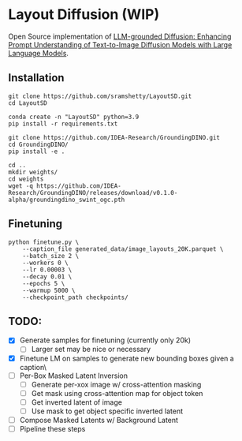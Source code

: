 # Layout Diffusion (WIP)

Open Source implementation of [LLM-grounded Diffusion: Enhancing Prompt Understanding of Text-to-Image Diffusion Models with Large Language Models](https://arxiv.org/abs/2305.13655).


## Installation

```
git clone https://github.com/sramshetty/LayoutSD.git
cd LayoutSD

conda create -n "LayoutSD" python=3.9
pip install -r requirements.txt

git clone https://github.com/IDEA-Research/GroundingDINO.git
cd GroundingDINO/
pip install -e .

cd ..
mkdir weights/
cd weights
wget -q https://github.com/IDEA-Research/GroundingDINO/releases/download/v0.1.0-alpha/groundingdino_swint_ogc.pth
```


## Finetuning

```
python finetune.py \
    --caption_file generated_data/image_layouts_20K.parquet \
    --batch_size 2 \
    --workers 0 \
    --lr 0.00003 \
    --decay 0.01 \
    --epochs 5 \
    --warmup 5000 \
    --checkpoint_path checkpoints/
```


## TODO:
- [x] Generate samples for finetuning (currently only 20k)
    - [ ] Larger set may be nice or necessary
- [x] Finetune LM on samples to generate new bounding boxes given a caption\
- [ ] Per-Box Masked Latent Inversion
    - [ ] Generate per-xox image w/ cross-attention masking
    - [ ] Get mask using cross-attention map for object token
    - [ ] Get inverted latent of image
    - [ ] Use mask to get object specific inverted latent 
- [ ] Compose Masked Latents w/ Background Latent
- [ ] Pipeline these steps
